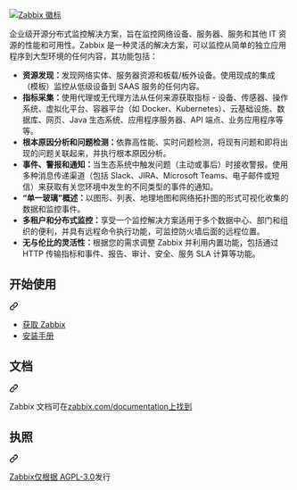 <div class="Box-sc-g0xbh4-0 bJMeLZ js-snippet-clipboard-copy-unpositioned" data-hpc="true"><article class="markdown-body entry-content container-lg" itemprop="text"><p dir="auto"><a target="_blank" rel="noopener noreferrer" href="/zabbix/zabbix/blob/master/misc/images/docs/zabbix_logo.svg?raw=true"><img src="/zabbix/zabbix/raw/master/misc/images/docs/zabbix_logo.svg?raw=true" alt="Zabbix 徽标" style="max-width: 100%;"></a></p>
<p dir="auto"><font style="vertical-align: inherit;"><font style="vertical-align: inherit;">企业级开源分布式监控解决方案，旨在监控网络设备、服务器、服务和其他 IT 资源的性能和可用性。Zabbix 是一种灵活的解决方案，可以监控从简单的独立应用程序到大型环境的任何内容，其功能包括：</font></font></p>
<ul dir="auto">
<li><strong><font style="vertical-align: inherit;"><font style="vertical-align: inherit;">资源发现：</font></font></strong><font style="vertical-align: inherit;"><font style="vertical-align: inherit;">发现网络实体、服务器资源和板载/板外设备。使用现成的集成（模板）监控从低级设备到 SAAS 服务的任何内容。</font></font></li>
<li><strong><font style="vertical-align: inherit;"><font style="vertical-align: inherit;">指标采集：</font></font></strong><font style="vertical-align: inherit;"><font style="vertical-align: inherit;">使用代理或无代理方法从任何来源获取指标 - 设备、传感器、操作系统、虚拟化平台、容器平台（如 Docker、Kubernetes）、云基础设施、数据库、网页、Java 生态系统、应用程序服务器、API 端点、业务应用程序等等。</font></font></li>
<li><strong><font style="vertical-align: inherit;"><font style="vertical-align: inherit;">根本原因分析和问题检测：</font></font></strong><font style="vertical-align: inherit;"><font style="vertical-align: inherit;">依靠高性能、实时问题检测，将现有问题和即将出现的问题关联起来，并执行根本原因分析。</font></font></li>
<li><strong><font style="vertical-align: inherit;"><font style="vertical-align: inherit;">事件、警报和通知：</font></font></strong><font style="vertical-align: inherit;"><font style="vertical-align: inherit;">当生态系统中触发问题（主动或事后）时接收警报。使用多种消息传递渠道（包括 Slack、JIRA、Microsoft Teams、电子邮件或短信）来获取有关您环境中发生的不同类型的事件的通知。</font></font></li>
<li><strong><font style="vertical-align: inherit;"><font style="vertical-align: inherit;">“单一玻璃”概述：</font></font></strong><font style="vertical-align: inherit;"><font style="vertical-align: inherit;">以图形、列表、地理地图和网络拓扑图的形式可视化收集的数据和监控事件。</font></font></li>
<li><strong><font style="vertical-align: inherit;"><font style="vertical-align: inherit;">多租户和分布式监控：</font></font></strong><font style="vertical-align: inherit;"><font style="vertical-align: inherit;">享受一个监控解决方案适用于多个数据中心、部门和组织的便利，并具有远程命令执行功能，可监控防火墙后面的远程位置。</font></font></li>
<li><strong><font style="vertical-align: inherit;"><font style="vertical-align: inherit;">无与伦比的灵活性：</font></font></strong><font style="vertical-align: inherit;"><font style="vertical-align: inherit;">根据您的需求调整 Zabbix 并利用内置功能，包括通过 HTTP 传输指标和事件、报告、审计、安全、服务 SLA 计算等功能。</font></font></li>
</ul>
<div class="markdown-heading" dir="auto"><h2 tabindex="-1" class="heading-element" dir="auto"><font style="vertical-align: inherit;"><font style="vertical-align: inherit;">开始使用</font></font></h2><a id="user-content-get-started" class="anchor" aria-label="永久链接：开始吧" href="#get-started"><svg class="octicon octicon-link" viewBox="0 0 16 16" version="1.1" width="16" height="16" aria-hidden="true"><path d="m7.775 3.275 1.25-1.25a3.5 3.5 0 1 1 4.95 4.95l-2.5 2.5a3.5 3.5 0 0 1-4.95 0 .751.751 0 0 1 .018-1.042.751.751 0 0 1 1.042-.018 1.998 1.998 0 0 0 2.83 0l2.5-2.5a2.002 2.002 0 0 0-2.83-2.83l-1.25 1.25a.751.751 0 0 1-1.042-.018.751.751 0 0 1-.018-1.042Zm-4.69 9.64a1.998 1.998 0 0 0 2.83 0l1.25-1.25a.751.751 0 0 1 1.042.018.751.751 0 0 1 .018 1.042l-1.25 1.25a3.5 3.5 0 1 1-4.95-4.95l2.5-2.5a3.5 3.5 0 0 1 4.95 0 .751.751 0 0 1-.018 1.042.751.751 0 0 1-1.042.018 1.998 1.998 0 0 0-2.83 0l-2.5 2.5a1.998 1.998 0 0 0 0 2.83Z"></path></svg></a></div>
<ul dir="auto">
<li><a href="https://www.zabbix.com/download" rel="nofollow"><font style="vertical-align: inherit;"><font style="vertical-align: inherit;">获取 Zabbix</font></font></a></li>
<li><a href="https://www.zabbix.com/documentation/current/en/manual/installation" rel="nofollow"><font style="vertical-align: inherit;"><font style="vertical-align: inherit;">安装手册</font></font></a></li>
</ul>
<div class="markdown-heading" dir="auto"><h2 tabindex="-1" class="heading-element" dir="auto"><font style="vertical-align: inherit;"><font style="vertical-align: inherit;">文档</font></font></h2><a id="user-content-documentation" class="anchor" aria-label="永久链接：文档" href="#documentation"><svg class="octicon octicon-link" viewBox="0 0 16 16" version="1.1" width="16" height="16" aria-hidden="true"><path d="m7.775 3.275 1.25-1.25a3.5 3.5 0 1 1 4.95 4.95l-2.5 2.5a3.5 3.5 0 0 1-4.95 0 .751.751 0 0 1 .018-1.042.751.751 0 0 1 1.042-.018 1.998 1.998 0 0 0 2.83 0l2.5-2.5a2.002 2.002 0 0 0-2.83-2.83l-1.25 1.25a.751.751 0 0 1-1.042-.018.751.751 0 0 1-.018-1.042Zm-4.69 9.64a1.998 1.998 0 0 0 2.83 0l1.25-1.25a.751.751 0 0 1 1.042.018.751.751 0 0 1 .018 1.042l-1.25 1.25a3.5 3.5 0 1 1-4.95-4.95l2.5-2.5a3.5 3.5 0 0 1 4.95 0 .751.751 0 0 1-.018 1.042.751.751 0 0 1-1.042.018 1.998 1.998 0 0 0-2.83 0l-2.5 2.5a1.998 1.998 0 0 0 0 2.83Z"></path></svg></a></div>
<p dir="auto"><font style="vertical-align: inherit;"><font style="vertical-align: inherit;">Zabbix 文档可在</font></font><a href="https://www.zabbix.com/documentation/current/en/" rel="nofollow"><font style="vertical-align: inherit;"><font style="vertical-align: inherit;">zabbix.com/documentation上找到</font></font></a></p>
<div class="markdown-heading" dir="auto"><h2 tabindex="-1" class="heading-element" dir="auto"><font style="vertical-align: inherit;"><font style="vertical-align: inherit;">执照</font></font></h2><a id="user-content-license" class="anchor" aria-label="永久链接：许可证" href="#license"><svg class="octicon octicon-link" viewBox="0 0 16 16" version="1.1" width="16" height="16" aria-hidden="true"><path d="m7.775 3.275 1.25-1.25a3.5 3.5 0 1 1 4.95 4.95l-2.5 2.5a3.5 3.5 0 0 1-4.95 0 .751.751 0 0 1 .018-1.042.751.751 0 0 1 1.042-.018 1.998 1.998 0 0 0 2.83 0l2.5-2.5a2.002 2.002 0 0 0-2.83-2.83l-1.25 1.25a.751.751 0 0 1-1.042-.018.751.751 0 0 1-.018-1.042Zm-4.69 9.64a1.998 1.998 0 0 0 2.83 0l1.25-1.25a.751.751 0 0 1 1.042.018.751.751 0 0 1 .018 1.042l-1.25 1.25a3.5 3.5 0 1 1-4.95-4.95l2.5-2.5a3.5 3.5 0 0 1 4.95 0 .751.751 0 0 1-.018 1.042.751.751 0 0 1-1.042.018 1.998 1.998 0 0 0-2.83 0l-2.5 2.5a1.998 1.998 0 0 0 0 2.83Z"></path></svg></a></div>
<p dir="auto"><font style="vertical-align: inherit;"><a href="/zabbix/zabbix/blob/master/COPYING"><font style="vertical-align: inherit;">Zabbix仅根据 AGPL-3.0</font></a><font style="vertical-align: inherit;">发行</font></font><a href="/zabbix/zabbix/blob/master/COPYING"><font style="vertical-align: inherit;"></font></a></p>
</article></div>
